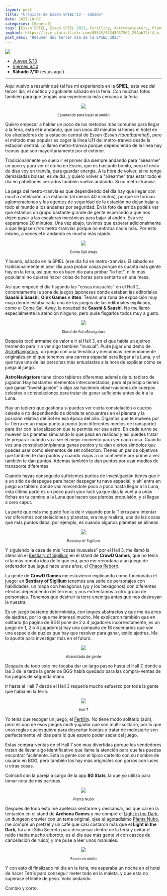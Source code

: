```yaml
---
layout: post
title: "Crónicas de Essen SPIEL'23 - Sábado"
date: 2023-10-07
categories: [General]
tags: [Essen SPIEL, Essen SPIEL 2023, Fertility, AstroNavigators, Planta Nubo, Light in the Dark, Bestiary of Sigillum]
imghtml: https://live.staticflickr.com/65535/53245957562_251ab72ff4_b.jpg
post_desc: "Resumen del tercer día de la SPIEL 2023" 
---
```


![](https://live.staticflickr.com/65535/53245957562_251ab72ff4_b.jpg)

* [Jueves 5/10]({{site.baseurl}}/2023/10/05/cronicas-essen-spiel-2023-jueves/)
* [Viernes 6/10]({{site.baseurl}}/2023/10/06/cronicas-essen-spiel-2023-viernes/)
* **Sábado 7/10** (estás aquí)

<hr>

Aquí vuelvo a resumir qué tal fue mi experiencia en la **SPIEL**, esta vez del
tercer día, el caótico y agobiante sábado en la feria. Con muchas fotos también
para que tengáis una experiencia más cercana a la feria.

<p align="center"><img src="https://live.staticflickr.com/65535/53247129103_d73ed25849_b.jpg"></p>
<p align="center"><small>Esperando para bajar al andén</small></p>

Quiero empezar a hablar un poco de los métodos más comunes para llegar a la
feria, está el ir andando, que son unos 40 minutos si tienes el hotel en los
alrededores de la estación central de Essen (*Essen Hauptbahnhof*), pero el
método más popular es coger la línea U11 del metro-tranvía desde la estación
central. Lo llamo metro-tranvía porque dependiendo de la línea hay tramos que
son mayoritariamente por el exterior.

Tradicionalmente yo suelo ir el primer día siempre andando para "airearme" un
poco y para ver el otoño en Essen, que es bastante bonito, pero el resto de
días voy en tranvía, para guardar energía. A la hora de volver, si no tengo
demasiadas bolsas, es de día, y quiero volver a "airearme" tras estar todo el
día en pabellones cerrados también vuelvo andando. Si no metro-tranvía.

La pega del metro-tranvía es que dependiendo del día hay que llegar con mucha
antelación a la estación (al menos 40 minutos), porque se forman aglomeraciones
y los agentes de seguridad de la estación no dejan bajar a todo el mundo a los
andenes por seguridad. En la foto de arriba podéis ver que estamos un grupo
bastante grande de gente esperando a que nos dejen pasar a las escaleras
mecánicas para bajar al andén. Esa vez esperamos 20 minutos. Una vez abajo,
tuvimos que esperar adicionalmente a que llegasen *tres* metro-tranvías porque
no entraba nadie más. Por esto mismo, a veces el ir andando es mucho más
rápido.

<p align="center"><img src="https://live.staticflickr.com/65535/53245957547_4ba7c54921_b.jpg"></p>
<p align="center"><small>Come Sail Away</small></p>

Y bueno, sábado en la SPIEL (ese día fui en metro-tranvía). El sábado es
tradicionalmente el peor día para probar cosas porque es cuanta más gente hay
en la feria, así que no es buen día para probar "lo hot", ni lo más popular si
no quieres hacer colas de horas para sentarte en una mesa.

Así que empecé el día fisgando las "cosas inusuales" en el Hall 2,
concretamente la zona de juegos japoneses donde estaban las editoriales
**Saashi & Saashi**, **Oink Games** e **itten**. Tenían una zona de exposición
muy maja donde estaba cada uno de los juegos de las editoriales explicado, como
el [Come Sail Away](https://boardgamegeek.com/boardgame/386405/come-sail-away),
la novedad de **Saashi & Saashi**. No me llamó especialmente la atención
ninguno, pero pude fisgarlos todos muy a gusto.

<p align="center"><img src="https://live.staticflickr.com/65535/53246830976_3895f1d50b_b.jpg"></p>
<p align="center"><small>Stand de AstroNavigators</small></p>

Después tocó armarse de valor e ir al Hall 3, en el que había un ajetreo
tremendo para ir a ver algo también "inusual". Pude jugar una demo de
[AstroNavigators](https://boardgamegeek.com/boardgame/305949/astronavigators),
un juego con una temática y mecánicas tremendamente originales en el que tenemos
una carrera espacial para llegar a la Luna, y el que tuve una de las personas
más entusiastas a la hora de explicar cómo se juega al juego. 

**AstroNavigators** tiene cinco tableros diferentes además de tu tablero de
jugador. Hay bastantes elementos interconectados, pero al principio tienes que
ganar "investigación" o algo así haciendo observaciones de cuerpos
celestes o constelaciones para tratar de ganar suficiente antes de ir a la
Luna.

Hay un tablero que gestiona si puedes ver cierta constelación o cuerpo celeste
o no dependiendo de dónde te encuentres en el planeta y la posición relativa
del Sol en esa época del año. Digamos que te mueves por la Tierra en un mapa
punto a punto (con diferentes medios de transporte) para dar con
la localización que te permita ver ese astro. En cada turno se mueven los
planetas simulando lo que pasa en realidad y así puedes tratar de preparar
cuándo va a ser el mejor momento para ver cada cosa. Cuando ves una
constelación/planeta ganas puntos y te dan ciertos símbolos que puedes usar
como elementos de set collection. Tienes un par de objetivos que también te dan
puntos y cuando viajas a un continente por primera vez también te dan
puntos. Además también te dan puntos por usar medios de transporte diferentes.

Cuando hayas conseguido suficientes puntos de investigación tienes que ir a un
sitio de despegue para hacer despegar tu nave espacial, y ahí entra en juego
un tablero donde vas moviéndote poco a poco hasta llegar a la Luna, esta última
parte es un poco push your luck ya que das la vuelta a unas fichas en tu camino
a la Luna que hacen que pierdas propulsión, y si llegas a cero caput.

La parte que más me gustó fue la de ir viajando por la Tierra para intentar ver
diferentes constelaciones y planetas, era muy realista, una de las cosas que
más puntos daba, por ejemplo, es cuando algunos planetas se alinean.

<p align="center"><img src="https://live.staticflickr.com/65535/53247328530_fca424b6ab_b.jpg"></p>
<p align="center"><small>Bestiary of Sigillum</small></p>

Y siguiendo la caza de mis "cosas inusuales" por el Hall 3, me llamó la
atención el [Bestiary of
Sigillum](https://boardgamegeek.com/boardgame/366577/bestiary-sigillum-collectors-edition)
en el stand de **CrowD Games**, que no tenía ni la más remota idea de lo que
era, pero me recordaba a un juego de ordenador que jugué hace unos años, el
[Chaos Reborn](https://store.steampowered.com/app/319050/Chaos_Reborn/). 

La gente de **CrowD Games** me estuvieron explicando cómo funcionaba el juego;
en **Bestiary of Sigillum** tenemos una serie de personajes con habilidades, un
mapa con hexágonos (yo y los hexágonos) con diferentes efectos dependiendo del
terreno, y nos enfrentamos a otro grupo de personajes. Tenemos que destruir la
torre enemiga antes que nos destruyan la nuestra.

Es un juego bastante determinista, con toques abstractos y que me da aires de
ajedrez, por lo que me interesó mucho. Me explicaron también que en solitario
(la página de BGG pone de 2 a 4 jugadores incorrectamente, es un juego de 1, 2
ó 4 jugadores) hay una campaña de 16 escenarios que son una especie de puzles
que hay que resolver para ganar, estilo ajedrez. Me lo apunté para investigar
más en el futuro.


<p align="center"><img src="https://live.staticflickr.com/65535/53245957417_440b67c9b7_b.jpg"></p>
<p align="center"><small>Abarrotado de gente</small></p>

Después de todo esto me tocaba dar un largo paseo hasta el Hall 7, donde a las
3 de la tarde la gente de BGG había quedado para las compra-ventas de los
juegos de segunda mano. 

Ir hasta el Hall 7 desde el Hall 3 requería mucho esfuerzo por toda la gente
que había en la feria.

<p align="center"><img src="https://live.staticflickr.com/65535/53247129008_7bf4dca36a_b.jpg"></p>
<p align="center"><small>Hall 7</small></p>

Yo tenía que recoger un juego, el
[Fertility](https://boardgamegeek.com/boardgame/256320/fertility). No tiene
modo solitario (aún), pero es uno de esos juegos multi-jugador que son
multi-solitario, por lo que unas reglas cualesquiera para descartar losetas y
tratar de molestarte son perfectamente válidas para lo que espero poder sacar
del juego.

Estas compra-ventas en el Hall 7 son muy divertidas porque los vendedores
tratan de llevar algo identificativo que llame la atención para que les puedas
encontrar fácilmente. Está la gente con el típico cartelito con su nombre de
usuario en BGG, pero también los hay más originales con gorros con luces u
otras cosas.

Coincidí con la pareja a cargo de la app **BG Stats**, la que yo utilizo para
tomar nota de mis partidas.

<p align="center"><img src="https://live.staticflickr.com/65535/53247190514_146e2e58c1_b.jpg"></p>
<p align="center"><small>Planta Nubo</small></p>

Después de todo esto me apetecía sentarme y descansar, así que caí en la
tentación en el stand de **Archona Games** y me compré el [Light in the
Dark](https://boardgamegeek.com/boardgame/395581/light-dark), un dungeon
crawler con un tema original, ojee el
agotadísimo [Planta
Nubo](https://boardgamegeek.com/boardgame/388339/planta-nubo), me compré un
pretzel y un café que casi costaron más que el **Light in the Dark**, fui a mi
Sitio Secreto para descansar dentro de la feria y evitar el ruido (había mucho
alboroto, es el día que más gente vi con cascos de cancelación de ruido) y me
puse a leer unos manuales.

<p align="center"><img src="https://live.staticflickr.com/65535/53246830816_caeac4d590_b.jpg"></p>
<p align="center"><small>Essen en otoño</small></p>

Y con esto di finalizado mi día en la feria, me esperaba un noche en el hotel
de hacer Tetris para conseguir meter todo en la maleta, y que esta no superase
el límite de peso. Volví andando.

Cambio y corto.

<br>

